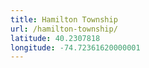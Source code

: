 ```yaml
---
title: Hamilton Township
url: /hamilton-township/
latitude: 40.2307818
longitude: -74.72361620000001
---
```


